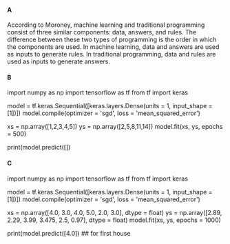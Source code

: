 #### A
According to Moroney, machine learning and traditional programming consist of three similar components: data, answers, and rules. The difference between these two types of programming is the order in which the components are used. In machine learning, data and answers are used as inputs to generate rules. In traditional programming, data and rules are used as inputs to generate answers.

#### B
import numpy as np
import tensorflow as tf
from tf import keras

model = tf.keras.Sequential([keras.layers.Dense(units = 1, input_shape = [1])])
model.compile(optimizer = 'sgd', loss = 'mean_squared_error')

xs = np.array([1,2,3,4,5])
ys = np.array([2,5,8,11,14])
model.fit(xs, ys, epochs = 500)

print(model.predict([])

#### C
import numpy as np
import tensorflow as tf
from tf import keras

model = tf.keras.Sequential([keras.layers.Dense(units = 1, input_shape = [1])])
model.compile(optimizer = 'sgd', loss = 'mean_squared_error')

xs = np.array([4.0, 3.0, 4.0, 5.0, 2.0, 3.0], dtype = float)
ys = np.array([2.89, 2.29, 3.99, 3.475, 2.5, 0.97], dtype = float)
model.fit(xs, ys, epochs = 1000)

print(model.predict([4.0]) ## for first house

